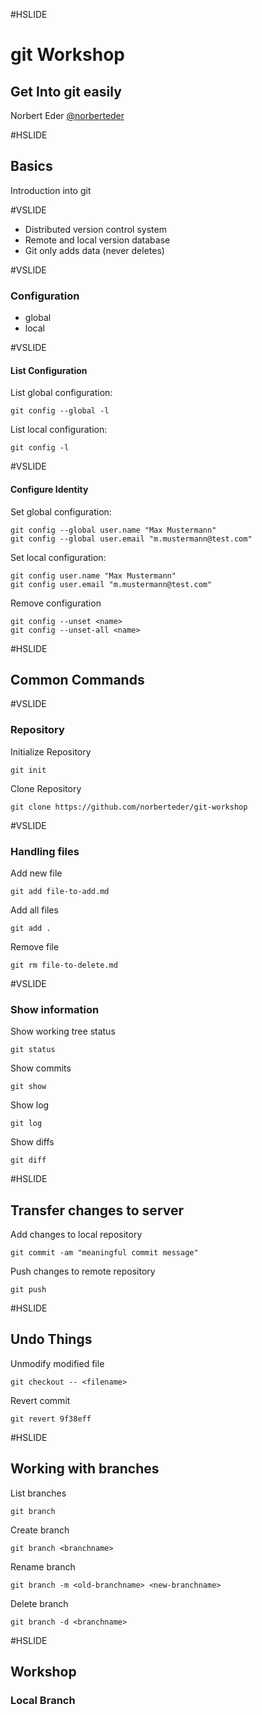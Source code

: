 #HSLIDE

# git Workshop

## Get Into git easily

Norbert Eder
[@norberteder](https://www.twitter.com/norberteder)

#HSLIDE

## Basics

Introduction into git

#VSLIDE

* Distributed version control system
* Remote and local version database
* Git only adds data (never deletes)

#VSLIDE

### Configuration

* global
* local

#VSLIDE

#### List Configuration

List global configuration:

```
git config --global -l
```

List local configuration:

```
git config -l
```

#VSLIDE

#### Configure Identity

Set global configuration:

```
git config --global user.name "Max Mustermann"
git config --global user.email "m.mustermann@test.com"
```

Set local configuration: 

```
git config user.name "Max Mustermann"
git config user.email "m.mustermann@test.com"
```

Remove configuration

```
git config --unset <name>
git config --unset-all <name>
```

#HSLIDE

## Common Commands

#VSLIDE

### Repository

Initialize Repository

```
git init
```

Clone Repository

```
git clone https://github.com/norberteder/git-workshop
```

#VSLIDE

### Handling files

Add new file

```
git add file-to-add.md
```

Add all files

```
git add .
```

Remove file

```
git rm file-to-delete.md
```

#VSLIDE

### Show information

Show working tree status

```
git status
```

Show commits

```
git show
```

Show log

```
git log
```

Show diffs

```
git diff
```

#HSLIDE

## Transfer changes to server

Add changes to local repository

```
git commit -am "meaningful commit message"
```

Push changes to remote repository

```
git push
```

#HSLIDE

## Undo Things

Unmodify modified file

```
git checkout -- <filename>
```

Revert commit

```
git revert 9f38eff
```

#HSLIDE

## Working with branches

List branches

```
git branch
```

Create branch

```
git branch <branchname>
```

Rename branch

```
git branch -m <old-branchname> <new-branchname>
```

Delete branch

```
git branch -d <branchname>
```

#HSLIDE

## Workshop

### Local Branch